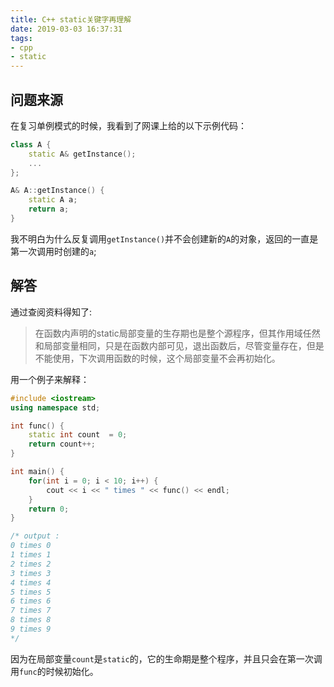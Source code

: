 ```yaml
---
title: C++ static关键字再理解
date: 2019-03-03 16:37:31
tags: 
- cpp
- static
---
```

## 问题来源

在复习单例模式的时候，我看到了网课上给的以下示例代码：
```cpp
class A {
    static A& getInstance();
    ...
};

A& A::getInstance() {
    static A a;
    return a;
}
```

我不明白为什么反复调用`getInstance()`并不会创建新的`A`的对象，返回的一直是第一次调用时创建的`a`;

## 解答

通过查阅资料得知了:
> 在函数内声明的static局部变量的生存期也是整个源程序，但其作用域任然和局部变量相同，只是在函数内部可见，退出函数后，尽管变量存在，但是不能使用，下次调用函数的时候，这个局部变量不会再初始化。

用一个例子来解释：
```cpp
#include <iostream>
using namespace std;

int func() {
	static int count  = 0;
	return count++;
}

int main() {
	for(int i = 0; i < 10; i++) {
		cout << i << " times " << func() << endl;
	}
	return 0;
}

/* output :
0 times 0
1 times 1
2 times 2
3 times 3
4 times 4
5 times 5
6 times 6
7 times 7
8 times 8
9 times 9
*/
```

因为在局部变量`count`是`static`的，它的生命期是整个程序，并且只会在第一次调用`func`的时候初始化。